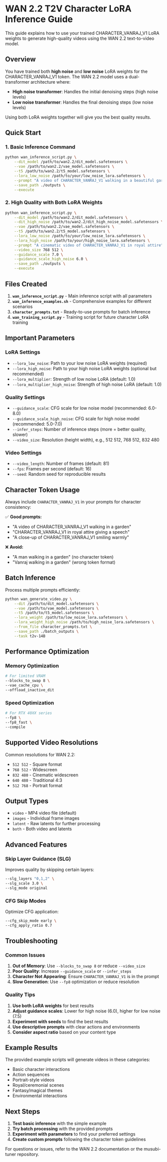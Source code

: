 # WAN 2.2 T2V Character LoRA Inference Guide

This guide explains how to use your trained CHARACTER_VANRAJ_V1 LoRA weights to generate high-quality videos using the WAN 2.2 text-to-video model.

## Overview

You have trained both **high noise** and **low noise** LoRA weights for the CHARACTER_VANRAJ_V1 token. The WAN 2.2 model uses a dual-transformer architecture where:

- **High noise transformer**: Handles the initial denoising steps (high noise levels)
- **Low noise transformer**: Handles the final denoising steps (low noise levels)

Using both LoRA weights together will give you the best quality results.

## Quick Start

### 1. Basic Inference Command

```bash
python wan_inference_script.py \
    --dit_model /path/to/wan2.2/dit_model.safetensors \
    --vae /path/to/wan2.2/vae_model.safetensors \
    --t5 /path/to/wan2.2/t5_model.safetensors \
    --lora_low_noise /path/to/your/low_noise_lora.safetensors \
    --prompt "A video of CHARACTER_VANRAJ_V1 walking in a beautiful garden" \
    --save_path ./outputs \
    --execute
```

### 2. High Quality with Both LoRA Weights

```bash
python wan_inference_script.py \
    --dit_model /path/to/wan2.2/dit_model.safetensors \
    --dit_high_noise /path/to/wan2.2/dit_high_noise_model.safetensors \
    --vae /path/to/wan2.2/vae_model.safetensors \
    --t5 /path/to/wan2.2/t5_model.safetensors \
    --lora_low_noise /path/to/your/low_noise_lora.safetensors \
    --lora_high_noise /path/to/your/high_noise_lora.safetensors \
    --prompt "A cinematic video of CHARACTER_VANRAJ_V1 in royal attire" \
    --video_size 768 512 \
    --guidance_scale 7.0 \
    --guidance_scale_high_noise 6.0 \
    --save_path ./outputs \
    --execute
```

## Files Created

1. **`wan_inference_script.py`** - Main inference script with all parameters
2. **`wan_inference_examples.sh`** - Comprehensive examples for different scenarios
3. **`character_prompts.txt`** - Ready-to-use prompts for batch inference
4. **`wan_training_script.py`** - Training script for future character LoRA training

## Important Parameters

### LoRA Settings
- `--lora_low_noise`: Path to your low noise LoRA weights (required)
- `--lora_high_noise`: Path to your high noise LoRA weights (optional but recommended)
- `--lora_multiplier`: Strength of low noise LoRA (default: 1.0)
- `--lora_multiplier_high_noise`: Strength of high noise LoRA (default: 1.0)

### Quality Settings
- `--guidance_scale`: CFG scale for low noise model (recommended: 6.0-8.0)
- `--guidance_scale_high_noise`: CFG scale for high noise model (recommended: 5.0-7.0)
- `--infer_steps`: Number of inference steps (more = better quality, slower)
- `--video_size`: Resolution (height width), e.g., 512 512, 768 512, 832 480

### Video Settings
- `--video_length`: Number of frames (default: 81)
- `--fps`: Frames per second (default: 16)
- `--seed`: Random seed for reproducible results

## Character Token Usage

Always include `CHARACTER_VANRAJ_V1` in your prompts for character consistency:

✅ **Good prompts:**
- "A video of CHARACTER_VANRAJ_V1 walking in a garden"
- "CHARACTER_VANRAJ_V1 in royal attire giving a speech"
- "A close-up of CHARACTER_VANRAJ_V1 smiling warmly"

❌ **Avoid:**
- "A man walking in a garden" (no character token)
- "Vanraj walking in a garden" (wrong token format)

## Batch Inference

Process multiple prompts efficiently:

```bash
python wan_generate_video.py \
    --dit /path/to/dit_model.safetensors \
    --vae /path/to/vae_model.safetensors \
    --t5 /path/to/t5_model.safetensors \
    --lora_weight /path/to/low_noise_lora.safetensors \
    --lora_weight_high_noise /path/to/high_noise_lora.safetensors \
    --from_file character_prompts.txt \
    --save_path ./batch_outputs \
    --task t2v-14B
```

## Performance Optimization

### Memory Optimization
```bash
# For limited VRAM
--blocks_to_swap 8 \
--vae_cache_cpu \
--offload_inactive_dit
```

### Speed Optimization
```bash
# For RTX 40XX series
--fp8 \
--fp8_fast \
--compile
```

## Supported Video Resolutions

Common resolutions for WAN 2.2:
- `512 512` - Square format
- `768 512` - Widescreen
- `832 480` - Cinematic widescreen
- `640 480` - Traditional 4:3
- `512 768` - Portrait format

## Output Types

- `video` - MP4 video file (default)
- `images` - Individual frame images
- `latent` - Raw latents for further processing
- `both` - Both video and latents

## Advanced Features

### Skip Layer Guidance (SLG)
Improves quality by skipping certain layers:
```bash
--slg_layers "0,1,2" \
--slg_scale 3.0 \
--slg_mode original
```

### CFG Skip Modes
Optimize CFG application:
```bash
--cfg_skip_mode early \
--cfg_apply_ratio 0.7
```

## Troubleshooting

### Common Issues

1. **Out of Memory**: Use `--blocks_to_swap 8` or reduce `--video_size`
2. **Poor Quality**: Increase `--guidance_scale` or `--infer_steps`
3. **Character Not Appearing**: Ensure `CHARACTER_VANRAJ_V1` is in the prompt
4. **Slow Generation**: Use `--fp8` optimization or reduce resolution

### Quality Tips

1. **Use both LoRA weights** for best results
2. **Adjust guidance scales**: Lower for high noise (6.0), higher for low noise (7.5)
3. **Experiment with seeds** to find the best results
4. **Use descriptive prompts** with clear actions and environments
5. **Consider aspect ratio** based on your content type

## Example Results

The provided example scripts will generate videos in these categories:
- Basic character interactions
- Action sequences
- Portrait-style videos
- Royal/ceremonial scenes
- Fantasy/magical themes
- Environmental interactions

## Next Steps

1. **Test basic inference** with the simple example
2. **Try batch processing** with the provided prompts
3. **Experiment with parameters** to find your preferred settings
4. **Create custom prompts** following the character token guidelines

For questions or issues, refer to the WAN 2.2 documentation or the musubi-tuner repository.

